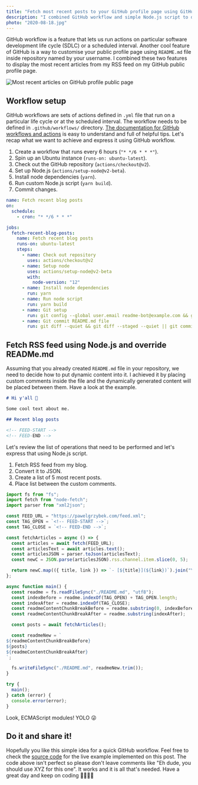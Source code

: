 ```yaml
---
title: "Fetch most recent posts to your GitHub profile page using GitHub workflow and Node.js"
description: "I combined GitHub workflow and simple Node.js script to display the most recent articles from my RSS feed on my GitHub public profile page. Let's have a look how it's done."
photo: "2020-08-18.jpg"
---
```


GitHub workflow is a feature that lets us run actions on particular software development life cycle (SDLC) or a scheduled interval. Another cool feature of GitHub is a way to customise your public profile page using `README.md` file inside repository named by your username. I combined these two features to display the most recent articles from my RSS feed on my GitHub public profile page.

![Most recent articles on GitHub profile public page](/photos/2020-08-18-1.jpg)

## Workflow setup

GitHub workflows are sets of actions defined in `.yml` file that run on a particular life cycle or at the scheduled interval. The workflow needs to be defined in `.github/workflows/` directory. [The documentation for GitHub workflows and actions](https://docs.github.com/en/actions) is easy to understand and full of helpful tips. Let's recap what we want to achieve and express it using GitHub workflow.

1. Create a workflow that runs every 6 hours (`"* */6 * * *"`).
2. Spin up an Ubuntu instance (`runs-on: ubuntu-latest`).
3. Check out the GitHub repository (`actions/checkout@v2`).
4. Set up Node.js (`actions/setup-node@v2-beta`).
5. Install node dependencies (`yarn`).
6. Run custom Node.js script (`yarn build`).
7. Commit changes.

```yml
name: Fetch recent blog posts
on:
  schedule:
    - cron: "* */6 * * *"

jobs:
  fetch-recent-blog-posts:
    name: Fetch recent blog posts
    runs-on: ubuntu-latest
    steps:
      - name: Check out repository
        uses: actions/checkout@v2
      - name: Setup node
        uses: actions/setup-node@v2-beta
        with:
          node-version: "12"
      - name: Install node dependencies
        run: yarn
      - name: Run node script
        run: yarn build
      - name: Git setup
        run: git config --global user.email readme-bot@example.com && git config --global user.name readme-bot
      - name: Git commit README.md file
        run: git diff --quiet && git diff --staged --quiet || git commit -am '[BOT] Update readme' && git push
```

## Fetch RSS feed using Node.js and override READMe.md

Assuming that you already created `README.md` file in your repository, we need to decide how to put dynamic content into it. I achieved it by placing custom comments inside the file and the dynamically generated content will be placed between them. Have a look at the example.

```md
# Hi y'all 👋

Some cool text about me.

## Recent blog posts

<!-- FEED-START -->
<!-- FEED-END -->
```

Let's review the list of operations that need to be performed and let's express that using Node.js script.

1. Fetch RSS feed from my blog.
2. Convert it to JSON.
3. Create a list of 5 most recent posts.
4. Place list between the custom comments.

```js
import fs from "fs";
import fetch from "node-fetch";
import parser from "xml2json";

const FEED_URL = "https://pawelgrzybek.com/feed.xml";
const TAG_OPEN = `<!-- FEED-START -->`;
const TAG_CLOSE = `<!-- FEED-END -->`;

const fetchArticles = async () => {
  const articles = await fetch(FEED_URL);
  const articlesText = await articles.text();
  const articlesJSON = parser.toJson(articlesText);
  const newC = JSON.parse(articlesJSON).rss.channel.item.slice(0, 5);

  return newC.map(({ title, link }) => `- [${title}](${link})`).join("\n");
};

async function main() {
  const readme = fs.readFileSync("./README.md", "utf8");
  const indexBefore = readme.indexOf(TAG_OPEN) + TAG_OPEN.length;
  const indexAfter = readme.indexOf(TAG_CLOSE);
  const readmeContentChunkBreakBefore = readme.substring(0, indexBefore);
  const readmeContentChunkBreakAfter = readme.substring(indexAfter);

  const posts = await fetchArticles();

  const readmeNew = `
${readmeContentChunkBreakBefore}
${posts}
${readmeContentChunkBreakAfter}
`;

  fs.writeFileSync("./README.md", readmeNew.trim());
}

try {
  main();
} catch (error) {
  console.error(error);
}
```

Look, ECMAScript modules! YOLO 😜

## Do it and share it!

Hopefully you like this simple idea for a quick GitHub workflow. Feel free to check the [source code](https://github.com/pawelgrzybek/pawelgrzybek/) for the live example implemented on this post. The code above isn't perfect so please don't leave comments like "Eh dude, you should use XYZ for this one". It works and it is all that's needed. Have a great day and keep on coding 👩‍💻👨‍💻

